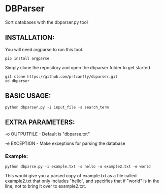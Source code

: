 # DBParser
Sort databases with the dbparser.py tool

## INSTALLATION:
You will need argparse to run this tool.

```
pip install argparse
```

Simply clone the repository and open the dbparser folder to get started.

```
git clone https://github.com/prtcanfly/dbparser.git
cd dbparser
```

## BASIC USAGE:

```
python dbparser.py -i input_file -s search_term
```

## EXTRA PARAMETERS:
-o OUTPUTFILE - Default is "dbparse.txt"

-e EXCEPTION - Make exceptions for parsing the database

### Example:

```
python dbparse.py -i example.txt -s hello -o example2.txt -e world
```

This would give you a parsed copy of example.txt as a file called example2.txt that only includes "hello", and specifies that if "world" is in the line, not to bring it over to example2.txt.

